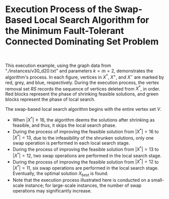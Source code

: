 # Execution Process of the Swap-Based Local Search Algorithm for the Minimum Fault-Tolerant Connected Dominating Set Problem

&nbsp;

This execution example, using the graph data from "./instances/v30_d20.txt" and parameters $k=m=2$, demonstrates the algorithm's process.
In each figure, vertices in $X^{*}$, $X^{+}$, and $X^{-}$ are marked by red, grey, and blue, respectively. 
During the execution process, the vertex removal set $RS$ records the sequence of vertices deleted from $X^*$, in order.
Red blocks represent the phase of shrinking feasible solutions, and green blocks represent the phase of local search.


The swap-based local search algorithm begins with the entire vertex set $V$. 
- When $|X^*|\ge 16$, the algorithm deems the solutions after shrinking as feasible, and thus, it skips the local search phase.  
- During the process of improving the feasible solution from $|X^*|=16$ to $|X^*|=13$, due to the infeasibility of the shrunken solutions, only one swap operation is performed in each local search stage.
- During the process of improving the feasible solution from $|X^*|=13$ to $|X^*|=12$, two swap operations are performed in the local search stage. 
- During the process of improving the feasible solution from $|X^*|=12$ to $|X^*|=11$, six swap operations are performed in the local search stage. Eventually, the optimal solution $X_{best}$ is found. 
- Note that the execution process illustrated here is conducted on a small-scale instance; for large-scale instances, the number of swap operations may significantly increase.


